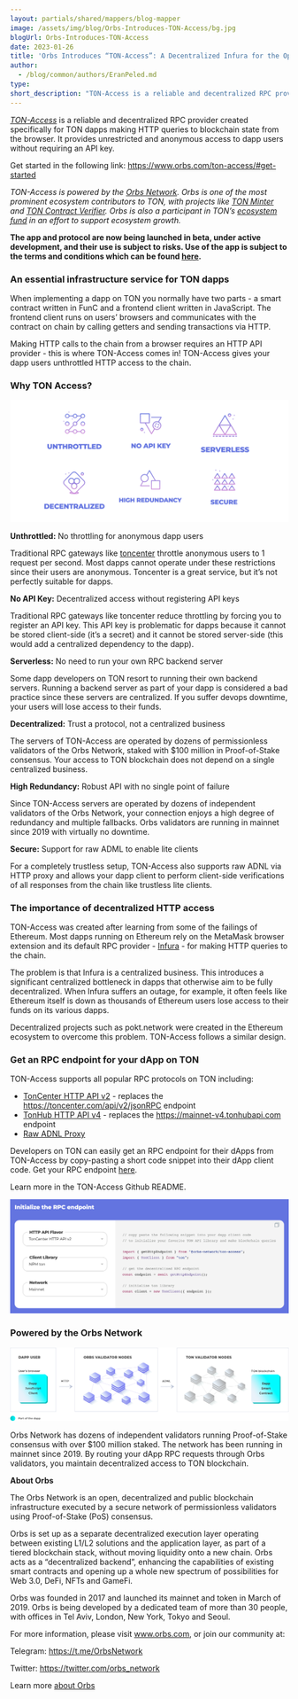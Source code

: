 ```yaml
---
layout: partials/shared/mappers/blog-mapper
image: /assets/img/blog/Orbs-Introduces-TON-Access/bg.jpg
blogUrl: Orbs-Introduces-TON-Access
date: 2023-01-26
title: 'Orbs Introduces “TON-Access”: A Decentralized Infura for the Open Network (TON)'
author:
  - /blog/common/authors/EranPeled.md
type:
short_description: "TON-Access is a reliable and decentralized RPC provider created specifically for TON dapps making HTTP queries to blockchain state from the browser. It provides unrestricted and anonymous access to dapp users without requiring an API key."
---
```


_[TON-Access](https://www.orbs.com/ton-access/)_ is a reliable and decentralized RPC provider created specifically for TON dapps making HTTP queries to blockchain state from the browser. It provides unrestricted and anonymous access to dapp users without requiring an API key.

Get started in the following link:
https://www.orbs.com/ton-access/#get-started

_TON-Access is powered by the [Orbs Network](https://www.orbs.com/). Orbs is one of the most prominent ecosystem contributors to TON, with projects like [TON Minter](https://minter.ton.org) and [TON Contract Verifier](https://tonverifier.live). Orbs is also a participant in TON’s [ecosystem fund](https://cointelegraph.com/news/new-250m-toncoin-fund-targets-dex-and-nft-tools-on-ton-blockchain) in an effort to support ecosystem growth._ 

**The app and protocol are now being launched in beta, under active development, and their use is subject to risks. Use of the app is subject to the terms and conditions which can be found [here](https://drive.google.com/file/d/1M94rXb1Ul4WfuUYKdZxTJrQBbhECPsFP/view?usp=share_link).**

### An essential infrastructure service for TON dapps

When implementing a dapp on TON you normally have two parts - a smart contract written in FunC and a frontend client written in JavaScript. The frontend client runs on users’ browsers and communicates with the contract on chain by calling getters and sending transactions via HTTP.

Making HTTP calls to the chain from a browser requires an HTTP API provider - this is where TON-Access comes in! TON-Access gives your dapp users unthrottled HTTP access to the chain.

### Why TON Access?

![Access](/assets/img/blog/Orbs-Introduces-TON-Access/image1.png)


**Unthrottled:** No throttling for anonymous dapp users

Traditional RPC gateways like [toncenter](https://toncenter.com/) throttle anonymous users to 1 request per second. Most dapps cannot operate under these restrictions since their users are anonymous. Toncenter is a great service, but it’s not perfectly suitable for dapps.

**No API Key:** Decentralized access without registering API keys

Traditional RPC gateways like toncenter reduce throttling by forcing you to register an API key. This API key is problematic for dapps because it cannot be stored client-side (it’s a secret) and it cannot be stored server-side (this would add a centralized dependency to the dapp).

**Serverless:** No need to run your own RPC backend server

Some dapp developers on TON resort to running their own backend servers. Running a backend server as part of your dapp is considered a bad practice  since these servers are centralized. If you suffer devops downtime, your users will lose access to their funds.

**Decentralized:** Trust a protocol, not a centralized business

The servers of TON-Access are operated by dozens of permissionless validators of the Orbs Network, staked with $100 million in Proof-of-Stake consensus. Your access to TON blockchain does not depend on a single centralized business.

**High Redundancy:** Robust API with no single point of failure

Since TON-Access servers are operated by dozens of independent validators of the Orbs Network, your connection enjoys a high degree of redundancy and multiple fallbacks. Orbs validators are running in mainnet since 2019 with virtually no downtime.

**Secure:** Support for raw ADML to enable lite clients

For a completely trustless setup, TON-Access also supports raw ADNL via HTTP proxy and allows your dapp client to perform client-side verifications of all responses from the chain like trustless lite clients.

### The importance of decentralized HTTP access

TON-Access was created after learning from some of the failings of Ethereum. Most dapps running on Ethereum rely on the MetaMask browser extension and its default RPC provider - [Infura](https://www.infura.io/) - for making HTTP queries to the chain. 

The problem is that Infura is a centralized business. This introduces a significant centralized bottleneck in dapps that otherwise aim to be fully decentralized. When Infura suffers an outage, for example, it often feels like Ethereum itself is down as thousands of Ethereum users lose access to their funds on its various dapps.

Decentralized projects such as pokt.network were created in the Ethereum ecosystem to overcome this problem. TON-Access follows a similar design.

### Get an RPC endpoint for your dApp on TON

TON-Access supports all popular RPC protocols on TON including:

- [TonCenter HTTP API v2](https://toncenter.com/api/v2/) - replaces the https://toncenter.com/api/v2/jsonRPC endpoint
- [TonHub HTTP API v4](https://github.com/ton-foundation/ton-api-v4) - replaces the https://mainnet-v4.tonhubapi.com endpoint
- [Raw ADNL Proxy](https://github.com/ton-community/ton-lite-client)

Developers on TON can easily get an RPC endpoint for their dApps from TON-Access by copy-pasting a short code snippet into their dApp client code. Get your RPC endpoint [here](https://www.orbs.com/ton-access/#get-started).

Learn more in the TON-Access Github README.

![rpc](/assets/img/blog/Orbs-Introduces-TON-Access/image2.png)



### Powered by the Orbs Network

![chart](/assets/img/blog/Orbs-Introduces-TON-Access/image3.png)


Orbs Network has dozens of independent validators running Proof-of-Stake consensus with over $100 million staked. The network has been running in mainnet since 2019. By routing your dApp RPC requests through Orbs validators, you maintain decentralized access to TON blockchain.


<div class='line-separator'> </div>

**About Orbs**

The Orbs Network is an open, decentralized and public blockchain infrastructure executed by a secure network of permissionless validators using Proof-of-Stake (PoS) consensus.

Orbs is set up as a separate decentralized execution layer operating between existing L1/L2 solutions and the application layer, as part of a tiered blockchain stack, without moving liquidity onto a new chain. Orbs acts as a “decentralized backend”, enhancing the capabilities of existing smart contracts and opening up a whole new spectrum of possibilities for Web 3.0, DeFi, NFTs and GameFi.

Orbs was founded in 2017 and launched its mainnet and token in March of 2019. Orbs is being developed by a dedicated team of more than 30 people, with offices in Tel Aviv, London, New York, Tokyo and Seoul.

For more information, please visit www.orbs.com, or join our community at:

Telegram: https://t.me/OrbsNetwork

Twitter: https://twitter.com/orbs_network

Learn more [about Orbs](https://www.orbs.com/Orbs-A-Re-introduction/)

